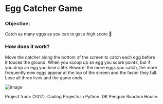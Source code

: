 # Egg Catcher Game 

### Objective:

Catch as many eggs as you can to get a high score 🥚 

### How does it work?

Move the catcher along the bottom of the screen to catch each egg before it touces the ground. When you scoop up an egg you score points, but if you drop an egg you lose a life. 
Beware: the more eggs you catch, the more frequently new eggs appear at the top of the screen and the faster they fall. Lose all three lives and the game ends. 

![image](https://github.com/AbrilDm14/Egg_Catcher_Game/assets/130613750/10c10f16-596e-4f7e-8860-f09684cf2723)

Project from: (2017). Coding Projects in Python. DK Penguin Random House.

